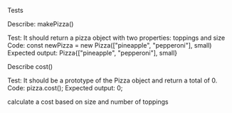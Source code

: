 Tests

Describe: makePizza()

Test: It should return a pizza object with two properties: toppings and size
Code: const newPizza = new Pizza(["pineapple", "pepperoni"], small)
Expected output: Pizza{["pineapple", "pepperoni"], small}


Describe cost()

Test: It should be a prototype of the Pizza object and return a total of 0.
Code: pizza.cost();
Expected output: 0;

calculate a cost based on size and number of toppings

